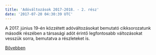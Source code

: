 ```yaml
---
title: 'Adóváltozások 2017-2018. - 2. rész'
date: '2017-07-20 04:30:39 UTC'
---
```


A 2017. június 19-én közzétett adóváltozásokat bemutató cikksorozatunk második részében a társasági adót érintő legfontosabb változásokat vesszük sorra, bemutatva a részleteket is.


[Bővebben](http://ado.hu/rovatok/ado/adovaltozasok-2017-2018-2-resz)
